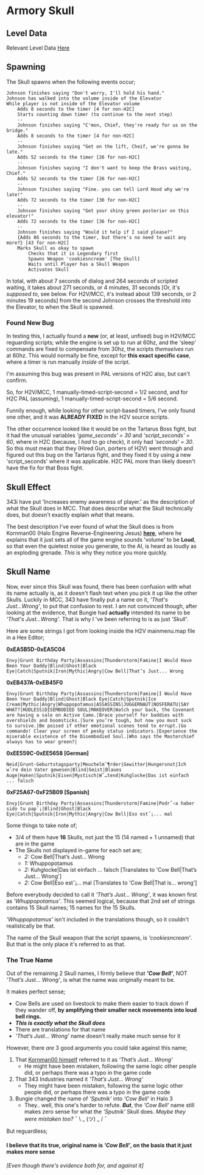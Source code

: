 # Armory Skull
## Level Data
Relevant Level Data [Here](SkullData.md)
## Spawning
The Skull spawns when the following events occur;

```
Johnson finishes saying "Don't worry, I'll hold his hand."
Johnson has walked into the volume inside of the Elevator
While player is not inside of the Elevator volume
	Adds 8 seconds to the timer [4 for non-H2C] 
	Starts counting down timer (to continue to the next step)
    --
	Johnson finishes saying "C'mon, Chief, they're ready for us on the bridge."    
    Adds 8 seconds to the timer [4 for non-H2C]
    --
    Johnson finishes saying "Get on the lift, Cheif, we're gonna be late."    
    Adds 52 seconds to the timer [26 for non-H2C]
    --
    Johnson finishes saying "I don't want to keep the Brass waiting, Chief."    
    Adds 52 seconds to the timer [26 for non-H2C]
    --
    Johnson finishes saying "Fine. you can tell Lord Hood why we're late!"    
    Adds 72 seconds to the timer [36 for non-H2C]
    --
    Johnson finishes saying "Get your shiny green posterior on this elevator!"    
    Adds 72 seconds to the timer [36 for non-H2C]
    --
    Johnson finishes saying "Would it help if I said please?"    
    {Adds 86 seconds to the timer, but there's no need to wait any more?} [43 for non-H2C]
    Marks Skull as okay to spawn
    	Checks that it is Legendary first
        Spawns Weapon 'cookiesncream' [The Skull]
        Waits until Player has a Skull Weapon
        Activates Skull
```
In total, with about 7 seconds of dialog and 264 seconds of scripted waiting, it takes about 271 seconds, or 4 minutes, 31 seconds [Or, it's _supposed to_, see below. For H2V/MCC, it's instead about 139 seconds, or 2 minutes 19 seconds] from the second Johnson crosses the threshold into the Elevator, to when the Skull is spawned.


### Found New Bug

In testing this, I actually found a **new** (or, at least, unfixed) bug in H2V/MCC reguarding scripts; while the engine is set up to run at 60hz, and the 'sleep' commands are fixed to compensate from 30hz, the scripts _themselves_ run at 60hz. This would normally be fine, except for **this exact specific case**, where a timer is run manually _inside_ of the script. 

I'm assuming this bug was present in PAL versions of H2C also, but can't confirm.

So, for H2V/MCC, 1 manually-timed-script-second = 1/2 second, and for H2C PAL (assuming), 1 manually-timed-script-second = 5/6 second. 

Funnily enough, while looking for other script-based timers, I've only found one other, and it was **ALREADY FIXED** in the H2V source scripts. 

The other occurrence looked like it would be on the Tartarus Boss fight, but it had the unusual variables _'game_seconds' = 30_ and _'script_seconds' = 60_, where in H2C (because, I _had_ to go check), it only had _'seconds' = 30_. So this must mean that they (Hired Gun, porters of H2V) went through and figured out this bug on the Tartarus fight, and they fixed it by using a new 'script_seconds' where it was applicable. H2C PAL more than likely doesn't have the fix for that Boss fight.

## Skull Effect

343i have put 'Increases enemy awareness of player.' as the description of what the Skull does in MCC. That does describe what the Skull technically does, but doesn't exactly explain _what_ that means. 

The best description I've ever found of what the Skull does is from Kornman00 (Halo Engine Reverse-Engineering Jesus) [**here**](http://forums.bungie.org/halo/archive35.pl?read=1049288), where he explains that it just sets all of the game engine sounds 'volume' to be **Loud**, so that even the quietest noise you generate, to the AI, is heard as loudly as an exploding grenade. _This_ is why they notice you more quickly.

## Skull Name
Now, ever since this Skull was found, there has been confusion with what its name actually is, as it doesn't flash text when you pick it up like the other Skulls. Luckily in MCC, 343 have finally put a name on it, _'That's Just...Wrong'_, to put that confusion to rest. I am not convinced though, after looking at the evidence, that Bungie had **actually** intended its name to be _'That's Just...Wrong'_. That is why I 've been referring to is as just _'Skull'_.



Here are some strings I got from looking inside the H2V mainmenu.map file in a Hex Editor;


**0xEA5B5D-0xEA5C04**
```
Envy|Grunt Birthday Party|Assassins|Thunderstorm|Famine|I Would Have Been Your Daddy|Blind|Ghost|Black Eye|Catch|Sputnik|Iron|Mythic|Angry|Cow Bell|That’s Just... Wrong
```
**0xEB437A-0xEB45F0**
```
Envy|Grunt Birthday Party|Assassins|Thunderstorm|Famine|I Would Have Been Your Daddy|Blind|Ghost|Black Eye|Catch|Sputnik|Ice Cream|Mythic|Angry|Whuppopotamus|ASSASSINS|JUGGERNAUT|NOSFERATU|SAY WHAT?|HUDLESS|DISEMBODIED SOUL|MAKEOVER|Watch your back, the Covenant are having a sale on Active Camo.|Brace yourself for baddies with overshields and boomsticks.|Sure you’re tough, but now you must suck to survive.|Be poised if other emotional scenes tend to errupt.|Go commando! Clear your screen of pesky status indicators.|Experience the miserable existence of the Disembodied Soul.|Who says the Masterchief always has to wear green?|
```
**0xEE559C-0xEE5658 [German]**
```
Neid|Grunt-Geburtstagsparty|Meuchelmˆ¶rder|Gewitter|Hungersnot|Ich wˆ⁄re dein Vater gewesen|Blind|Geist|Blaues Auge|Haken|Sputnik|Eisen|Mystisch|Wˆ…tend|Kuhglocke|Das ist einfach ... falsch
```
**0xF25A67-0xF25B09 [Spanish]**
```
Envy|Grunt Birthday Party|Assassins|Thunderstorm|Famine|Podrˆ›a haber sido tu papˆ¡|Blind|Ghost|Black Eye|Catch|Sputnik|Iron|Mythic|Angry|Cow Bell|Eso estˆ¡... mal
```

Some things to take note of;
 * 3/4 of them have **16** Skulls, not just the 15 (14 named + 1 unnamed) that are in the game
 * The Skulls not displayed in-game for each set are;
	 * _2:_ Cow Bell|That’s Just... Wrong
	 * _1:_ Whuppopotamus
	 * _2:_ Kuhglocke|Das ist einfach ... falsch [Translates to 'Cow Bell|That’s Just... Wrong']
	 * _2:_ Cow Bell|Eso estˆ¡... mal [Translates to 'Cow Bell|That is... wrong']

Before everybody decided to call it _'That’s Just... Wrong'_, it was known first as _'Whuppopotamus'_. This seemed logical, because that 2nd set of strings contains 15 Skull names; 15 names for the 15 Skulls.

_'Whuppopotamus'_ isn't included in the translations though, so it couldn't realistically be that.

The name of the Skull weapon that the script spawns, is _'cookiesncream'_. But that is the only place it's referred to as that.
 
### The True Name
Out of the remaining 2 Skull names, I firmly believe that _**'Cow Bell'**_, NOT _'That’s Just... Wrong'_, is what the name was originally meant to be.

It makes perfect sense;
 * Cow Bells are used on livestock to make them easier to track down if they wander off, **by amplifying their smaller neck movements into loud bell rings.**
 * _**This is exactly what the Skull does**_
 * There are translations for that name
 * _'That’s Just... Wrong'_ name doesn't really make much sense for it

However, there _are_ 3 good arguments you could take against this name;

1. That [Kornman00 himself](http://forums.bungie.org/halo/archive35.pl?read=1049288) referred to it as _'That’s Just... Wrong'_ 
    * He might have been mistaken, following the same logic other people did, or perhaps there was a typo in the game code
2. That 343 Industries named it _'That’s Just... Wrong'_ 
    * They might have been mistaken, following the same logic other people did, or perhaps there was a typo in the game code
3. Bungie changed the name of _'Sputnik'_ into _'Cow Bell'_ in Halo 3
    * They.. well, this one's harder to refute. _**But**_, the _'Cow Bell'_ name still makes zero sense for what the _'Sputnik'_ Skull does. _Maybe they were mistaken too?_  ¯ \ _ (ツ) _ / ¯

But reguardless;
#### I believe that its true, original name is _'Cow Bell'_, on the basis that it just makes more sense
###### [Even though there's evidence both for, and against it]
